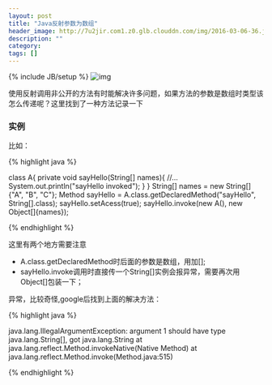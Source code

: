 ```yaml
---
layout: post
title: "Java反射参数为数组"
header_image: http://7u2jir.com1.z0.glb.clouddn.com/img/2016-03-06-36.jpg
description: ""
category: 
tags: []
---
```

{% include JB/setup %}
![img](http://7u2jir.com1.z0.glb.clouddn.com/img/2016-03-06-36.jpg)

使用反射调用非公开的方法有时能解决许多问题，如果方法的参数是数组时类型该怎么传递呢？这里找到了一种方法记录一下

### 实例
比如：

{% highlight java %}
	
class A{
	private void sayHello(String[] names){
		//...
		System.out.println("sayHello invoked");
	} 
}
String[] names = new String[]{"A", "B", "C"};
Method sayHello = A.class.getDeclaredMethod("sayHello", String[].class);
sayHello.setAcess(true);
sayHello.invoke(new A(), new Object[]{names});

{% endhighlight %}

这里有两个地方需要注意

* A.class.getDeclaredMethod时后面的参数是数组，用加[];
* sayHello.invoke调用时直接传一个String[]实例会报异常，需要再次用Object[]包装一下；  

异常，比较奇怪,google后找到上面的解决方法：

{% highlight java %}

java.lang.IllegalArgumentException: argument 1 should have type java.lang.String[], got java.lang.String
at java.lang.reflect.Method.invokeNative(Native Method)
at java.lang.reflect.Method.invoke(Method.java:515)

{% endhighlight %}